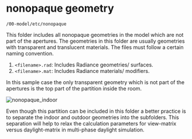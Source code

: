 # nonopaque geometry

`/00-model/etc/nonopaque`

This folder includes all nonopaque geometries in the model which are not part of the
apertures. The geometries in this folder are usually geometries with transparent and
translucent materials. The files must follow a certain naming convention.

1. `<filename>.rad`: Includes Radiance geometries/ surfaces.
2. `<filename>.mat`: Includes Radiance materials/ modifiers.

In this sample case the only transparent geometry which is not part of the apertures is
the top part of the partition inside the room.

![nonopaque_indoor](https://user-images.githubusercontent.com/2915573/53506467-05dd6400-3a84-11e9-9d15-a1a859135234.jpg)

Even though this partition can be included in this folder a better practice is to
separate the indoor and outdoor geometries into the subfolders. This separation will help
to relax the calculation parameters for view-matrix versus daylight-matrix in multi-phase
daylight simulation.
